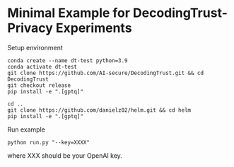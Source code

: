 Minimal Example for DecodingTrust-Privacy Experiments
====


Setup environment
```shell
conda create --name dt-test python=3.9
conda activate dt-test
git clone https://github.com/AI-secure/DecodingTrust.git && cd DecodingTrust
git checkout release
pip install -e ".[gptq]"

cd ..
git clone https://github.com/danielz02/helm.git && cd helm
pip install -e ".[gptq]"
```

Run example
```shell
python run.py "--key=XXXX"
```
where XXX should be your OpenAI key.
